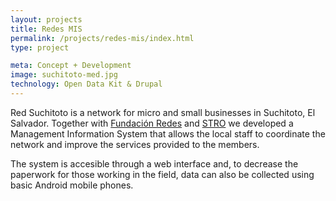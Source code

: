 ```yaml
---
layout: projects
title: Redes MIS
permalink: /projects/redes-mis/index.html
type: project

meta: Concept + Development
image: suchitoto-med.jpg
technology: Open Data Kit & Drupal
---
```

Red Suchitoto is a network for micro and small businesses in Suchitoto, El Salvador. Together with [Fundación Redes](http://redes.org/ "Fundación Redes") and [STRO](http://www.stro-ca.org "STRO Centroamérica") we developed a Management Information System that allows the local staff to coordinate the network and improve the services provided to the members.

The system is accesible through a web interface and, to decrease the paperwork for those working in the field, data can also be collected using basic Android mobile phones.
            
